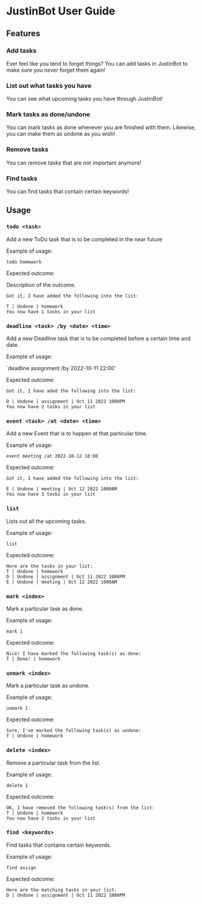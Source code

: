 # JustinBot User Guide

## Features

### Add tasks

Ever feel like you tend to forget things? You can add tasks in JustinBot to make sure you *never* forget them again!

### List out what tasks you have

You can see what upcoming tasks you have through JustinBot!

### Mark tasks as done/undone

You can mark tasks as done whenever you are finished with them. Likewise, you can make them as undone as you wish!

### Remove tasks

You can remove tasks that are not important anymore!

### Find tasks

You can find tasks that contain certain keywords!

## Usage

### `todo <task>`

Add a new ToDo task that is to be completed in the near future

Example of usage:

`todo homework`

Expected outcome:

Description of the outcome.

```
Got it, I have added the following into the list:

T | Undone | homework
You now have 1 tasks in your list
```

### `deadline <task> /by <date> <time>`

Add a new Deadline task that is to be completed before a certain time and date.

Example of usage:

`deadline assignment /by 2022-10-11 22:00'

Expected outcome:

```
Got it, I have aded the following into the list:

D | Undone | assignment | Oct 11 2022 1000PM
You now have 2 tasks in your list
```

### `event <task> /at <date> <time>`

Add a new Event that is to happen at that particular time.

Example of usage:

`event meeting /at 2022-10-12 10:00`

Expected outcome:

```
Got it, I have added the following into the list:

E | Undone | meeting | Oct 12 2022 1000AM
You now have 3 tasks in your list
```

### `list`

Lists out all the upcoming tasks.

Example of usage:

`list`

Expected outcome:

```
Here are the tasks in your list:
T | Undone | homework
D | Undone | assignment | Oct 11 2022 1000PM
E | Undone | meeting | Oct 12 2022 1000AM
```

### `mark <index>`

Mark a particular task as done.

Example of usage:

`mark 1`

Expected outcome:

```
Nice! I have marked the following task(s) as done:
T | Done! | homework
```

### `unmark <index>`

Mark a particular task as undone.

Example of usage:

`unmark 1`

Expected outcome:

```
Sure, I've marked the following task(s) as undone:
T | Undone | homework
```

### `delete <index>`

Remove a particular task from the list.

Example of usage:

`delete 1`

Expected outcome:

```
OK, I have removed the following task(s) from the list:
T | Undone | homework
You now have 2 tasks in your list
```

### `find <keywords>`

Find tasks that contains certain keywords.

Example of usage:

`find assign`

Expected outcome:

```
Here are the matching tasks in your list:
D | Undone | assignment | Oct 11 2022 1000PM
```